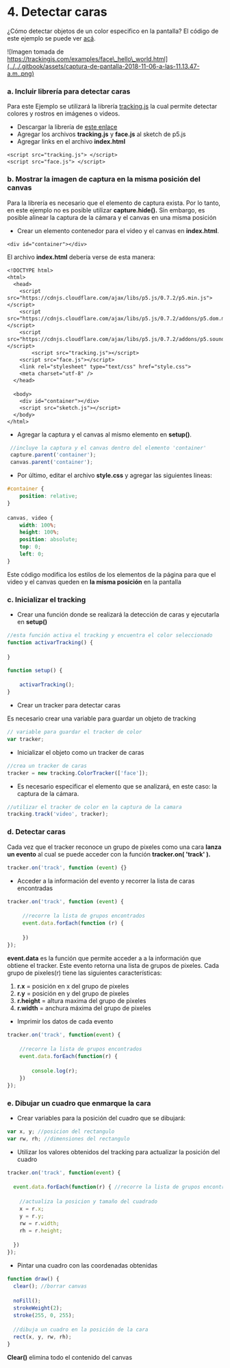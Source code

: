 # 4. Detectar caras

¿Cómo detectar objetos de un color especifico en la pantalla? El código de este ejemplo se puede ver [acá](https://editor.p5js.org/laurajunco/sketches/SJvrprAhX).

![Imagen tomada de https://trackingjs.com/examples/face\_hello\_world.html](../../.gitbook/assets/captura-de-pantalla-2018-11-06-a-las-11.13.47-a.m..png)

### a. Incluir librería para detectar caras <a id="a-incluir-libreria-para-detectar-colores"></a>

Para este Ejemplo se utilizará la librería [tracking.js](https://trackingjs.com/) la cual permite detectar colores y rostros en imágenes o videos.

* Descargar la librería de [este enlace](https://github.com/eduardolundgren/tracking.js/archive/master.zip)​
* Agregar los archivos  **tracking.js**  y **face.js** al sketch de p5.js
* Agregar links en el archivo **index.html**

```markup
<script src="tracking.js"> </script>
<script src="face.js"> </script>
```

### b. Mostrar la imagen de captura en la misma posición del canvas <a id="b-mostrar-la-imagen-de-captura-en-la-misma-posicion-del-canvas"></a>

Para la librería es necesario que el elemento de captura exista. Por lo tanto, en este ejemplo no es posible utilizar **capture.hide\(\).** Sin embargo, es posible alinear la captura de la cámara y el canvas en una misma posición

* Crear un elemento contenedor para el video y el canvas en **index.html**.

```markup
<div id="container"></div>
```

El archivo **index.html** debería verse de esta manera:

```markup
<!DOCTYPE html>
<html>
  <head>
    <script src="https://cdnjs.cloudflare.com/ajax/libs/p5.js/0.7.2/p5.min.js"></script>
    <script src="https://cdnjs.cloudflare.com/ajax/libs/p5.js/0.7.2/addons/p5.dom.min.js"></script>
    <script src="https://cdnjs.cloudflare.com/ajax/libs/p5.js/0.7.2/addons/p5.sound.min.js"></script>
		<script src="tracking.js"></script>
    <script src="face.js"></script>
    <link rel="stylesheet" type="text/css" href="style.css">
    <meta charset="utf-8" />
  </head>
  
  <body>
    <div id="container"></div>
    <script src="sketch.js"></script>
  </body>
</html>

```

* Agregar la captura y el canvas al mismo elemento en **setup\(\)**.

```javascript
 //incluye la captura y el canvas dentro del elemento 'container'  
 capture.parent('container');   
 canvas.parent('container'); 
```

* Por último, editar el archivo **style.css** y agregar las siguientes lineas:

```css
#container {    
    position: relative;
}​

canvas, video {  
    width: 100%;  
    height: 100%;  
    position: absolute;  
    top: 0;  
    left: 0;
}
```

Este código modifica los estilos de los elementos de la página para que el video y el canvas queden en **la misma posición** en la pantalla

### c. Inicializar el tracking  <a id="c-inicializar-el-tracking"></a>

* Crear una función donde se realizará la detección de caras y ejecutarla en **setup\(\)**

```javascript
//esta función activa el tracking y encuentra el color seleccionado
function activarTracking() {

}
```

```javascript
function setup() {

    activarTracking();
}
```

* Crear un tracker para detectar caras

Es necesario crear una variable para guardar un objeto de tracking

```javascript
// variable para guardar el tracker de color
var tracker;
```

* Inicializar el objeto como un tracker de caras

```javascript
//crea un tracker de caras
tracker = new tracking.ColorTracker(['face']);
```

* Es necesario especificar el elemento que se analizará, en este caso: la captura de la cámara.

```javascript
//utilizar el tracker de color en la captura de la camara
tracking.track('video', tracker);
```

### d. Detectar caras <a id="d-detectar-color"></a>

Cada vez que el tracker reconoce un grupo de pixeles como una cara **lanza un evento** al cual se puede acceder con la función **tracker.on\( 'track' \).**

```javascript
tracker.on('track', function (event) {​}
```

* Acceder a la información del evento y recorrer la lista de caras encontradas

```javascript
tracker.on('track', function (event) {    

     //recorre la lista de grupos encontrados    
     event.data.forEach(function (r) {
     
     })
});
```

**event.data** es la función que permite acceder a a la información que obtiene el tracker. Este evento retorna una lista de grupos de pixeles. Cada grupo de pixeles\(r\) tiene las siguientes características:

1. **r.x** = posición en x del grupo de pixeles
2. **r.y** = posición en y del grupo de pixeles
3. **r.height** = altura maxima del grupo de pixeles
4. **r.width** = anchura máxima del grupo de pixeles

* Imprimir los datos de cada evento

```javascript
tracker.on('track', function(event) {

    //recorre la lista de grupos encontrados
    event.data.forEach(function(r) {
    
        console.log(r);
    })
});
```

### e. Dibujar un cuadro que enmarque la cara <a id="e-dibujar-con-el-color-seleccionado"></a>

* Crear variables para la posición del cuadro que se dibujará:

```javascript
var x, y; //posicion del rectangulo
var rw, rh; //dimensiones del rectangulo
```

* Utilizar los valores obtenidos del tracking para actualizar la posición del cuadro

```javascript
tracker.on('track', function(event) {

  event.data.forEach(function(r) { //recorre la lista de grupos encontrados

    //actualiza la posicion y tamaño del cuadrado
    x = r.x;
    y = r.y;
    rw = r.width;
    rh = r.height;
    
  })
});
```

* Pintar una cuadro con las coordenadas obtenidas

```javascript
function draw() {
  clear(); //borrar canvas
  
  noFill();
  strokeWeight(2);
  stroke(255, 0, 255);
  
  //dibuja un cuadro en la posición de la cara
  rect(x, y, rw, rh);
}
```

**Clear\(\)** elimina todo el contenido del canvas

